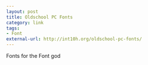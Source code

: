 ```yaml
---
layout: post
title: Oldschool PC Fonts
category: link
tags:
- Font
external-url: http://int10h.org/oldschool-pc-fonts/
---
```

Fonts for the Font god
